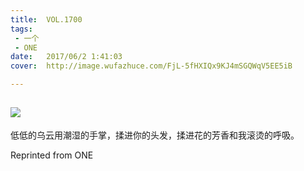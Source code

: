 ```yaml
---
title:	VOL.1700
tags:
 - 一个
 - ONE
date:	2017/06/2 1:41:03
cover:	http://image.wufazhuce.com/FjL-5fHXIQx9KJ4mSGQWqV5EE5iB

---
```

![](http://image.wufazhuce.com/FjL-5fHXIQx9KJ4mSGQWqV5EE5iB)
---

低低的乌云用潮湿的手掌，揉进你的头发，揉进花的芳香和我滚烫的呼吸。
 
Reprinted from ONE
